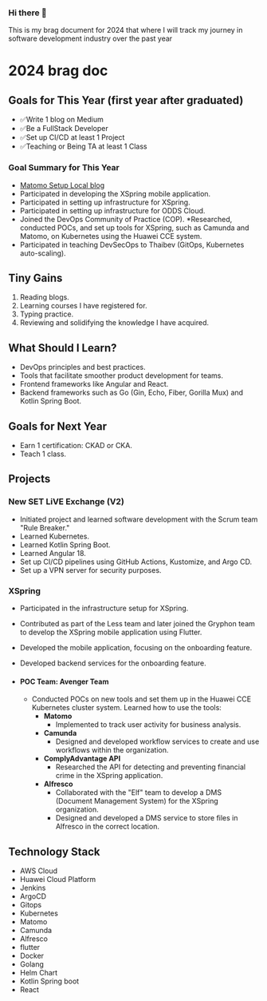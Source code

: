 ### Hi there 👋
This is my brag document for 2024 that where I will track my journey in software development industry over the past year 

# 2024 brag doc

## Goals for This Year (first year after graduated)

* ✅Write 1 blog on Medium 
* ✅Be a FullStack Developer
* ✅Set up CI/CD at least 1 Project
* ✅Teaching or Being TA at least 1 Class

### Goal Summary for This Year

* [Matomo Setup Local blog](https://medium.com/odds-team/%E0%B8%95%E0%B8%B4%E0%B8%94%E0%B8%95%E0%B8%B1%E0%B9%89%E0%B8%87-matomo-open-source-data-analytic-tool-%E0%B8%9A%E0%B8%99-local-beee40a8dbea)
* Participated in developing the XSpring mobile application.
* Participated in setting up infrastructure for XSpring.
* Participated in setting up infrastructure for ODDS Cloud.
* Joined the DevOps Community of Practice (COP).
*Researched, conducted POCs, and set up tools for XSpring, such as Camunda and Matomo, on Kubernetes using the Huawei CCE system.
* Participated in teaching DevSecOps to Thaibev (GitOps, Kubernetes auto-scaling).

## Tiny Gains

1. Reading blogs.
2. Learning courses I have registered for.
3. Typing practice.
4. Reviewing and solidifying the knowledge I have acquired.

## What Should I Learn?
- DevOps principles and best practices.
- Tools that facilitate smoother product development for teams.
- Frontend frameworks like Angular and React.
- Backend frameworks such as Go (Gin, Echo, Fiber, Gorilla Mux) and Kotlin Spring Boot.

## Goals for Next Year

- Earn 1 certification: CKAD or CKA.
- Teach 1 class.

## Projects

### New SET LiVE Exchange (V2)
- Initiated project and learned software development with the Scrum team "Rule Breaker."
- Learned Kubernetes.
- Learned Kotlin Spring Boot.
- Learned Angular 18.
- Set up CI/CD pipelines using GitHub Actions, Kustomize, and Argo CD.
- Set up a VPN server for security purposes.

### XSpring
- Participated in the infrastructure setup for XSpring.
- Contributed as part of the Less team and later joined the Gryphon team to develop the XSpring mobile application using Flutter.
- Developed the mobile application, focusing on the onboarding feature.
- Developed backend services for the onboarding feature.

- #### POC Team: Avenger Team
  - Conducted POCs on new tools and set them up in the Huawei CCE Kubernetes cluster system. Learned how to use the tools:
    - **Matomo**
      - Implemented to track user activity for business analysis.
    - **Camunda**
      - Designed and developed workflow services to create and use workflows within the organization.
    - **ComplyAdvantage API**
      - Researched the API for detecting and preventing financial crime in the XSpring application.
    - **Alfresco**
      - Collaborated with the "Elf" team to develop a DMS (Document Management System) for the XSpring organization.
      - Designed and developed a DMS service to store files in Alfresco in the correct location.

## Technology Stack

* AWS Cloud
* Huawei Cloud Platform
* Jenkins
* ArgoCD
* Gitops
* Kubernetes
* Matomo
* Camunda
* Alfresco
* flutter
* Docker
* Golang
* Helm Chart
* Kotlin Spring boot
* React